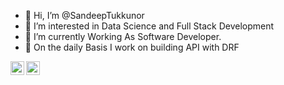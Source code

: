 - 👋 Hi, I’m @SandeepTukkunor
- 👀 I’m interested in Data Science and Full Stack Development 
- 🌱 I’m currently Working As Software Developer.
- 💞️ On the daily Basis I work on building API with DRF 
<a href="https://twitter.com/sandeeptukkunor">
  <img align="left" alt="Abhishek Naidu | Twitter" width="22px" src="https://raw.githubusercontent.com/peterthehan/peterthehan/master/assets/twitter.svg" />
</a>
<a href="https://www.linkedin.com/in/sandeep-tukkunor-012322133/">
  <img align="left" alt="Abhishek's LinkedIN" width="22px" src="https://raw.githubusercontent.com/peterthehan/peterthehan/master/assets/linkedin.svg" />
</a>

<!---
SandeepTukkunor/SandeepTukkunor is a ✨ special ✨ repository because its `README.md` (this file) appears on your GitHub profile.
You can click the Preview link to take a look at your changes.
--->
